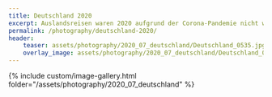 ```yaml
---
title: Deutschland 2020
excerpt: Auslandsreisen waren 2020 aufgrund der Corona-Pandemie nicht wirklich möglich, die ideale Zeit sich einmal das Heimatland intensiver anzuschauen.  
permalink: /photography/deutschland-2020/
header:
    teaser: assets/photography/2020_07_deutschland/Deutschland_0535.jpg
    overlay_image: assets/photography/2020_07_deutschland/Deutschland_0697.jpg
---
```


{% include custom/image-gallery.html folder="/assets/photography/2020_07_deutschland" %}
